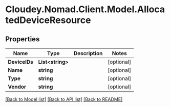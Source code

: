 # Cloudey.Nomad.Client.Model.AllocatedDeviceResource

## Properties

Name | Type | Description | Notes
------------ | ------------- | ------------- | -------------
**DeviceIDs** | **List&lt;string&gt;** |  | [optional] 
**Name** | **string** |  | [optional] 
**Type** | **string** |  | [optional] 
**Vendor** | **string** |  | [optional] 

[[Back to Model list]](../README.md#documentation-for-models) [[Back to API list]](../README.md#documentation-for-api-endpoints) [[Back to README]](../README.md)

